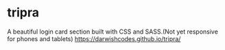 # tripra
A beautiful login card section built with CSS and SASS.(Not yet responsive for phones and tablets)
https://darwishcodes.github.io/tripra/
